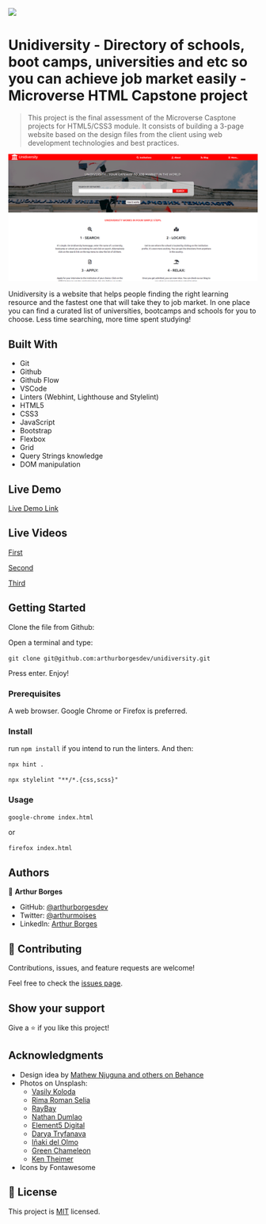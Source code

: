 ![](https://img.shields.io/badge/Microverse-blueviolet)

# Unidiversity - Directory of schools, boot camps, universities and etc so you can achieve job market easily - Microverse HTML Capstone project

> This project is the final assessment of the Microverse Casptone projects for HTML5/CSS3 module. It consists of building a 3-page website based on the design files from the client using web development technologies and best practices.

![unidiversity-screenshot](./img/unidiversity-screenshot.png)

Unidiversity is a website that helps people finding the right learning resource and the fastest one that will take they to job market. In one place you can find a curated list of universities, bootcamps and schools for you to choose. Less time searching, more time spent studying!

## Built With

- Git
- Github
- Github Flow
- VSCode
- Linters (Webhint, Lighthouse and Stylelint)
- HTML5
- CSS3
- JavaScript
- Bootstrap
- Flexbox
- Grid
- Query Strings knowledge
- DOM manipulation


## Live Demo

[Live Demo Link](https://arthurborgesdev.github.io/unidiversity)


## Live Videos

[First](https://www.loom.com/share/f1629c540a82492c8f450ecb32481e9d)

[Second](https://www.loom.com/share/ddc2328fd73d48ae973314e725316aad)

[Third](https://www.loom.com/share/a4b6eda8f568448196a3e726dd7483b1)


## Getting Started

Clone the file from Github:

Open a terminal and type: 

`git clone git@github.com:arthurborgesdev/unidiversity.git`

Press enter. Enjoy!

### Prerequisites

A web browser. Google Chrome or Firefox is preferred.

### Install

run `npm install` if you intend to run the linters. And then:

`npx hint .`

`npx stylelint "**/*.{css,scss}"`

### Usage

`google-chrome index.html`

or 

`firefox index.html`

## Authors

👤 **Arthur Borges**

- GitHub: [@arthurborgesdev](https://github.com/arthurborgesdev)
- Twitter: [@arthurmoises](https://twitter.com/arthurmoises)
- LinkedIn: [Arthur Borges](https://linkedin.com/in/arthurmoises)

## 🤝 Contributing

Contributions, issues, and feature requests are welcome!

Feel free to check the [issues page](https://github.com/arthurborgesdev/unidiversity/issues).

## Show your support

Give a ⭐️ if you like this project!

## Acknowledgments

- Design idea by [Mathew Njuguna and others on Behance](https://www.behance.net/mathewnjuguna)
- Photos on Unsplash:
  - [Vasily Koloda](https://unsplash.com/@napr0tiv)
  - [Rima Roman Selia](https://unsplash.com/@sxy_selia)
  - [RayBay](https://unsplash.com/@raybay)
  - [Nathan Dumlao](https://unsplash.com/@nate_dumlao)
  - [Element5 Digital](https://unsplash.com/@element5digital)
  - [Darya Tryfanava](https://unsplash.com/@darya_tryfanava)
  - [Iñaki del Olmo](https://unsplash.com/@inakihxz)
  - [Green Chameleon](https://unsplash.com/@craftedbygc)
  - [Ken Theimer](https://unsplash.com/@rubik3x)
- Icons by Fontawesome

## 📝 License

This project is [MIT](./LICENSE) licensed.